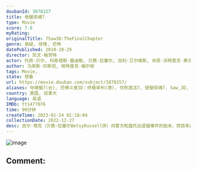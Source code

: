 ```yaml
---
doubanId: 3878157
title: 电锯惊魂7
type: Movie
score: 7.8
myRating: 
originalTitle: 7Saw3D:TheFinalChapter
genre: 悬疑, 惊悚, 恐怖
datePublished: 2010-10-29
director: 凯文·格劳特
actor: 托宾·贝尔, 科斯塔斯·曼迪勒, 贝茜·拉塞尔, 加利·艾尔维斯, 肖恩·派特里克·弗兰纳里, 查德·多纳拉, 吉娜·赫尔顿, 劳伦斯·安东尼, 迪恩·阿姆斯特朗, 奈奥米·斯尼克斯, 瑞贝卡·马绍尔, 杰姆斯·范帕滕, 塞巴斯蒂安·皮戈特, 琼恩·柯, 安妮·李·格林尼, 德鲁·维尔戈维尔, 盖比·韦斯特, 查斯特·班宁顿, 德里克·赫德, 坦迪亚·霍华德, 凯文·拉什顿
author: 马库斯·邓斯坦, 帕特里克·梅尔顿
tags: Movie, 
state: 想看
url: https://movie.douban.com/subject/3878157/
aliases: 夺魂锯7(台), 恐惧斗室3D：终极审判(港), 你死我活7, 链锯惊魂7, Saw_3D, Saw_VII___The_Traps_Come_Alive
country: 美国, 加拿大
language: 英语
IMDb: tt1477076
time: 90分钟
createTime: 2023-01-24 01:18:04
collectionDate: 2022-12-27
desc: 吉尔·塔克（贝茜·拉塞尔BetsyRussell饰）向警方和盘托出竖锯事件的始末，而侥幸逃脱死亡威胁的马克·霍夫曼（科斯塔斯·曼迪勒CostasMandylor饰）则向警方发出警告，势要杀...
---
```


![image](p689612649.jpg)

Comment: 
---

